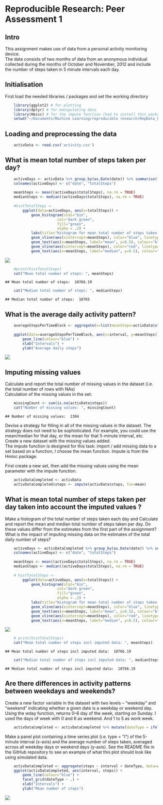 # Reproducible Research: Peer Assessment 1

## Intro

This assignment makes use of data from a personal activity monitoring device.  
The data consists of two months of data from an anonymous individual collected during the months of October and November, 2012 and include the number of steps taken in 5 minute intervals each day.  

    
## Initialisation 



First load the needed libraries / packages and set the working directory  

```r
    library(ggplot2) # for plotting
    library(dplyr) # for manipulating data 
    library(Hmisc) # for the impute function (had to install this package first in rstudio)
    setwd("~/Documents/Machine Learning/reproducible research/RepData_PeerAssessment1")
```

## Loading and preprocessing the data


```r
    activData <- read.csv('activity.csv')
```

## What is mean total number of steps taken per day?


```r
    activeDays <- activData %>% group_by(as.Date(date)) %>% summarise(totalSteps=sum(steps))
    colnames(activeDays) <- c("date", "totalSteps")
    
    meanSteps <- mean((activeDays$totalSteps), na.rm = TRUE)
    medianSteps <- median((activeDays$totalSteps), na.rm = TRUE)
    
    #histTotalSteps <- 
        ggplot(data=activeDays, aes(x=totalSteps)) + 
            geom_histogram(stat="bin", 
                        col="dark green", 
                        fill="green", 
                        alpha = .2) + 
            labs(title="Histogram for mean total number of steps taken per day", x="Number of steps", y="Freqency") +
            geom_vline(aes(xintercept=meanSteps), color="blue", linetype="dashed", size=1, vjust=0.5) + 
            geom_text(aes(x=meanSteps, label="mean", y=8.5), colour="blue", angle=90, vjust=1.2, text=element_text(size=6)) +
            geom_vline(aes(xintercept=meanSteps), color="red", linetype="dashed", size=0.5) + 
            geom_text(aes(x=meanSteps, label="median", y=8.5), colour="red", angle=90, vjust=2.4, text=element_text(size=6))
```

![](PA1_template_files/figure-html/unnamed-chunk-3-1.png) 

```r
    #print(histTotalSteps)
    cat("Mean total number of steps: ", meanSteps)
```

```
## Mean total number of steps:  10766.19
```

```r
    cat("Median total number of steps: ", medianSteps)
```

```
## Median total number of steps:  10765
```


## What is the average daily activity pattern?


```r
    averageStepsPerTimeBlock <- aggregate(x=list(meanSteps=activData$steps), by=list(interval=activData$interval), FUN=mean, na.rm=TRUE)
    
    ggplot(data=averageStepsPerTimeBlock, aes(x=interval, y=meanSteps)) +
        geom_line(colour="blue") + 
        xlab("Intervals") +
        ylab("Average daily steps") 
```

![](PA1_template_files/figure-html/unnamed-chunk-4-1.png) 
  
  
## Imputing missing values

Calculate and report the total number of missing values in the dataset (i.e. the total number of rows with NAs)  
Calculation of the missing values in the set: 


```r
    missingCount <- sum(is.na(activData$steps))
    cat("Number of missing values: ", missingCount)
```

```
## Number of missing values:  2304
```

Devise a strategy for filling in all of the missing values in the dataset. The strategy does not need to be sophisticated. For example, you could use the mean/median for that day, or the mean for that 5-minute interval, etc.  
Create a new dataset with the missing values added.   
The impute function is designed for this task: import / add missing data to a set based on a function, I choose the mean function. 
Impute is from the Hmisc package.   

First create a new set, then add the missing values using the mean parameter with the impute function.   


```r
    activDataCompleted <- activData
    activDataCompleted$steps <- impute(activData$steps, fun=mean)
```

## What is mean total number of steps taken per day taken into account the imputed values ?  
Make a histogram of the total number of steps taken each day and Calculate and report the mean and median total number of steps taken per day. Do these values differ from the estimates from the first part of the assignment? What is the impact of imputing missing data on the estimates of the total daily number of steps?


```r
    activeDays <- activDataCompleted %>% group_by(as.Date(date)) %>% summarise(totalSteps=sum(steps))
    colnames(activeDays) <- c("date", "totalSteps")
    
    meanSteps <- mean((activeDays$totalSteps), na.rm = TRUE)
    medianSteps <- median((activeDays$totalSteps), na.rm = TRUE)
    
    # histTotalSteps <- 
        ggplot(data=activeDays, aes(x=totalSteps)) + 
            geom_histogram(stat="bin", 
                        col="dark green", 
                        fill="green", 
                        alpha = .2) + 
            labs(title="Histogram for mean total number of steps taken per day with imouted data", x="Number of steps", y="Freqency") +
            geom_vline(aes(xintercept=meanSteps), color="blue", linetype="dashed", size=1, vjust=0.5) + 
            geom_text(aes(x=meanSteps, label="mean", y=8.5), colour="blue", angle=90, vjust=1.2, text=element_text(size=6)) +
            geom_vline(aes(xintercept=meanSteps), color="red", linetype="dashed", size=0.5) + 
            geom_text(aes(x=meanSteps, label="median", y=8.5), colour="red", angle=90, vjust=2.4, text=element_text(size=6))
```

![](PA1_template_files/figure-html/unnamed-chunk-7-1.png) 

```r
    # print(histTotalSteps)
    cat("Mean total number of steps incl imputed data: ", meanSteps)
```

```
## Mean total number of steps incl imputed data:  10766.19
```

```r
    cat("Median total number of steps incl imputed data: ", medianSteps)
```

```
## Median total number of steps incl imputed data:  10766.19
```



## Are there differences in activity patterns between weekdays and weekends?  

Create a new factor variable in the dataset with two levels – “weekday” and “weekend” indicating whether a given date is a weekday or weekend day.  
Using the wday function, returns 0–6 day of the week, starting on Sunday. I used the days of week with 0 and 6 as weekend. And 1 to 5 as work week. 



```r
    activDataCompleted <- activDataCompleted %>% mutate(dateType = ifelse(as.POSIXlt(activDataCompleted$date)$wday %in% c(1,5), 'weekend', 'weekday'))
```
  
Make a panel plot containing a time series plot (i.e. type = "l") of the 5-minute interval (x-axis) and the average number of steps taken, averaged across all weekday days or weekend days (y-axis). See the README file in the GitHub repository to see an example of what this plot should look like using simulated data.  


```r
    activDataCompleted <- aggregate(steps ~ interval + dateType, data=activDataCompleted, mean)
    ggplot(activDataCompleted, aes(interval, steps)) + 
        geom_line(colour="blue") + 
        facet_grid(dateType ~ .) +
        xlab("Intervals") + 
        ylab("Mean number of steps")
```

![](PA1_template_files/figure-html/unnamed-chunk-9-1.png) 
